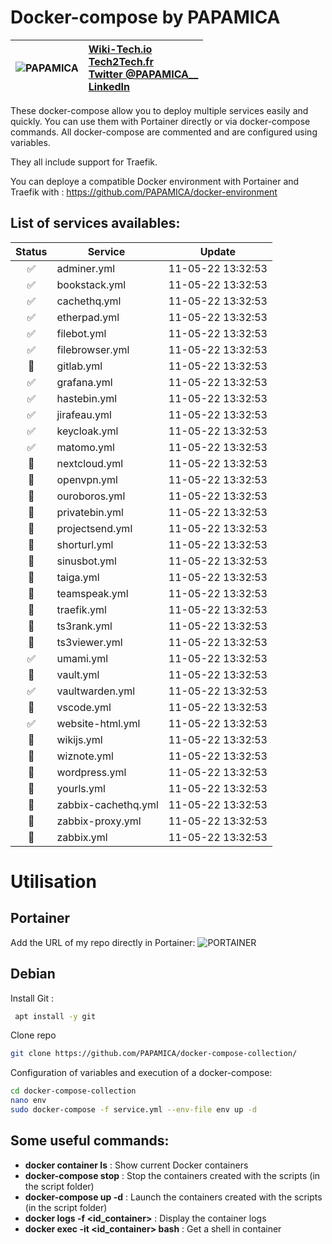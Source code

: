
# Docker-compose by PAPAMICA
|  ![PAPAMICA](https://zupimages.net/up/20/04/7vtd.png) |  [Wiki-Tech.io](https://Wiki-Tech.io/)<br/> [Tech2Tech.fr](https://www.tech2tech.fr/) <br/> [Twitter @PAPAMICA__](https://twitter.com/PAPAMICA__) <br/> [LinkedIn](https://www.linkedin.com/in/mickael-asseline/)<br/> |
|:--------:| :-------------|


These docker-compose allow you to deploy multiple services easily and quickly. You can use them with Portainer directly or via docker-compose commands.
All docker-compose are commented and are configured using variables.

They all include support for Traefik.

You can deploye a compatible Docker environment with Portainer and Traefik with :
https://github.com/PAPAMICA/docker-environment



## List of services availables:
| Status | Service | Update |
|:--:|--|--|
| ✅ | adminer.yml | 11-05-22 13:32:53 |
| ✅ | bookstack.yml | 11-05-22 13:32:53 |
| ✅ | cachethq.yml | 11-05-22 13:32:53 |
| ✅ | etherpad.yml | 11-05-22 13:32:53 |
| ✅ | filebot.yml | 11-05-22 13:32:53 |
| ✅ | filebrowser.yml | 11-05-22 13:32:53 |
| 🚸 | gitlab.yml | 11-05-22 13:32:53 |
| ✅ | grafana.yml | 11-05-22 13:32:53 |
| ✅ | hastebin.yml | 11-05-22 13:32:53 |
| ✅ | jirafeau.yml | 11-05-22 13:32:53 |
| ✅ | keycloak.yml | 11-05-22 13:32:53 |
| ✅ | matomo.yml | 11-05-22 13:32:53 |
| 🚸 | nextcloud.yml | 11-05-22 13:32:53 |
| 🚸 | openvpn.yml | 11-05-22 13:32:53 |
| 🚸 | ouroboros.yml | 11-05-22 13:32:53 |
| 🚸 | privatebin.yml | 11-05-22 13:32:53 |
| 🚸 | projectsend.yml | 11-05-22 13:32:53 |
| 🚸 | shorturl.yml | 11-05-22 13:32:53 |
| 🚸 | sinusbot.yml | 11-05-22 13:32:53 |
| 🚸 | taiga.yml | 11-05-22 13:32:53 |
| 🚸 | teamspeak.yml | 11-05-22 13:32:53 |
| 🚸 | traefik.yml | 11-05-22 13:32:53 |
| 🚸 | ts3rank.yml | 11-05-22 13:32:53 |
| 🚸 | ts3viewer.yml | 11-05-22 13:32:53 |
| ✅ | umami.yml | 11-05-22 13:32:53 |
| 🚸 | vault.yml | 11-05-22 13:32:53 |
| ✅ | vaultwarden.yml | 11-05-22 13:32:53 |
| 🚸 | vscode.yml | 11-05-22 13:32:53 |
| ✅ | website-html.yml | 11-05-22 13:32:53 |
| 🚸 | wikijs.yml | 11-05-22 13:32:53 |
| 🚸 | wiznote.yml | 11-05-22 13:32:53 |
| 🚸 | wordpress.yml | 11-05-22 13:32:53 |
| 🚸 | yourls.yml | 11-05-22 13:32:53 |
| 🚸 | zabbix-cachethq.yml | 11-05-22 13:32:53 |
| 🚸 | zabbix-proxy.yml | 11-05-22 13:32:53 |
| 🚸 | zabbix.yml | 11-05-22 13:32:53 |


# Utilisation
## Portainer
Add the URL of my repo directly in Portainer:
![PORTAINER](https://i.imgur.com/M49ssCN.png)

## Debian
Install Git :
```bash
 apt install -y git
```

Clone repo
```bash
git clone https://github.com/PAPAMICA/docker-compose-collection/
```


Configuration of variables and execution of a docker-compose:
```bash
cd docker-compose-collection
nano env
sudo docker-compose -f service.yml --env-file env up -d
```
## Some useful commands:

-   **docker container ls** : Show current Docker containers
-   **docker-compose stop** : Stop the containers created with the scripts (in the script folder)
- **docker-compose up -d** : Launch the containers created with the scripts (in the script folder)
-   **docker logs -f <id_container>** : Display the container logs
-   **docker exec -it <id_container> bash** : Get a shell in container
